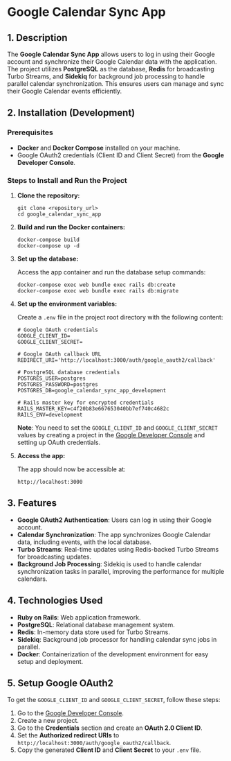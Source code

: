 # Google Calendar Sync App

## 1. Description

The **Google Calendar Sync App** allows users to log in using their Google account and synchronize their Google Calendar data with the application. The project utilizes **PostgreSQL** as the database, **Redis** for broadcasting Turbo Streams, and **Sidekiq** for background job processing to handle parallel calendar synchronization. This ensures users can manage and sync their Google Calendar events efficiently.

## 2. Installation (Development)

### Prerequisites

- **Docker** and **Docker Compose** installed on your machine.
- Google OAuth2 credentials (Client ID and Client Secret) from the **Google Developer Console**.

### Steps to Install and Run the Project

1. **Clone the repository:**

   ```
   git clone <repository_url>
   cd google_calendar_sync_app
   ```

2. **Build and run the Docker containers:**

   ```
   docker-compose build
   docker-compose up -d
   ```

3. **Set up the database:**

   Access the app container and run the database setup commands:

   ```
   docker-compose exec web bundle exec rails db:create
   docker-compose exec web bundle exec rails db:migrate
   ```

4. **Set up the environment variables:**

   Create a `.env` file in the project root directory with the following content:

   ```
   # Google OAuth credentials
   GOOGLE_CLIENT_ID=
   GOOGLE_CLIENT_SECRET=

   # Google OAuth callback URL
   REDIRECT_URI='http://localhost:3000/auth/google_oauth2/callback'

   # PostgreSQL database credentials
   POSTGRES_USER=postgres
   POSTGRES_PASSWORD=postgres
   POSTGRES_DB=google_calendar_sync_app_development

   # Rails master key for encrypted credentials
   RAILS_MASTER_KEY=c4f20b83e667653040bb7ef740c4682c
   RAILS_ENV=development
   ```

   **Note**: You need to set the `GOOGLE_CLIENT_ID` and `GOOGLE_CLIENT_SECRET` values by creating a project in the [Google Developer Console](https://console.developers.google.com/) and setting up OAuth credentials.

5. **Access the app:**

   The app should now be accessible at:

   ```
   http://localhost:3000
   ```

## 3. Features

- **Google OAuth2 Authentication**: Users can log in using their Google account.
- **Calendar Synchronization**: The app synchronizes Google Calendar data, including events, with the local database.
- **Turbo Streams**: Real-time updates using Redis-backed Turbo Streams for broadcasting updates.
- **Background Job Processing**: Sidekiq is used to handle calendar synchronization tasks in parallel, improving the performance for multiple calendars.

## 4. Technologies Used

- **Ruby on Rails**: Web application framework.
- **PostgreSQL**: Relational database management system.
- **Redis**: In-memory data store used for Turbo Streams.
- **Sidekiq**: Background job processor for handling calendar sync jobs in parallel.
- **Docker**: Containerization of the development environment for easy setup and deployment.

## 5. Setup Google OAuth2

To get the `GOOGLE_CLIENT_ID` and `GOOGLE_CLIENT_SECRET`, follow these steps:

1. Go to the [Google Developer Console](https://console.developers.google.com/).
2. Create a new project.
3. Go to the **Credentials** section and create an **OAuth 2.0 Client ID**.
4. Set the **Authorized redirect URIs** to `http://localhost:3000/auth/google_oauth2/callback`.
5. Copy the generated **Client ID** and **Client Secret** to your `.env` file.